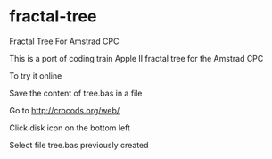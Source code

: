 # fractal-tree
Fractal Tree For Amstrad CPC

This is a port of coding train Apple II fractal tree for the Amstrad CPC

To try it online

Save the content of tree.bas in a file

Go to http://crocods.org/web/

Click disk icon on the bottom left

Select file tree.bas previously created
